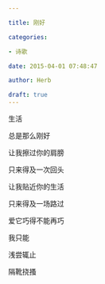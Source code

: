 ```yaml
---

title: 刚好

categories:

- 诗歌

date: 2015-04-01 07:48:47

author: Herb

draft: true
---
```


生活

总是那么刚好

让我擦过你的肩膀

只来得及一次回头

让我贴近你的生活

只来得及一场路过

爱它巧得不能再巧

我只能

浅尝辄止

隔靴挠搔
